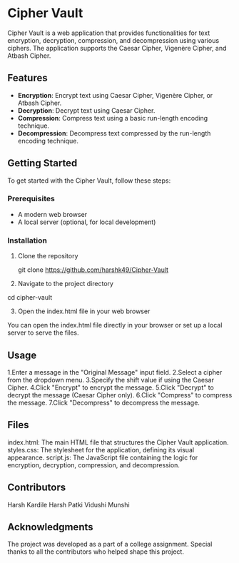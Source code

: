 # Cipher Vault

Cipher Vault is a web application that provides functionalities for text encryption, decryption, compression, and decompression using various ciphers. The application supports the Caesar Cipher, Vigenère Cipher, and Atbash Cipher. 

## Features

- **Encryption**: Encrypt text using Caesar Cipher, Vigenère Cipher, or Atbash Cipher.
- **Decryption**: Decrypt text using Caesar Cipher.
- **Compression**: Compress text using a basic run-length encoding technique.
- **Decompression**: Decompress text compressed by the run-length encoding technique.

## Getting Started

To get started with the Cipher Vault, follow these steps:

### Prerequisites

- A modern web browser
- A local server (optional, for local development)

### Installation

1. Clone the repository

   git clone https://github.com/harshk49/Cipher-Vault

2. Navigate to the project directory

  cd cipher-vault

3. Open the index.html file in your web browser

You can open the index.html file directly in your browser or set up a local server to serve the files.

## Usage
1.Enter a message in the "Original Message" input field.
2.Select a cipher from the dropdown menu.
3.Specify the shift value if using the Caesar Cipher.
4.Click "Encrypt" to encrypt the message.
5.Click "Decrypt" to decrypt the message (Caesar Cipher only).
6.Click "Compress" to compress the message.
7.Click "Decompress" to decompress the message.

## Files
index.html: The main HTML file that structures the Cipher Vault application.
styles.css: The stylesheet for the application, defining its visual appearance.
script.js: The JavaScript file containing the logic for encryption, decryption, compression, and decompression.

## Contributors
Harsh Kardile
Harsh Patki
Vidushi Munshi

## Acknowledgments
The project was developed as a part of a college assignment.
Special thanks to all the contributors who helped shape this project.
